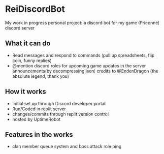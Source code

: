 # ReiDiscordBot
My work in progress personal project: a discord bot for my game (Priconne) discord server
## What it can do
- Read messages and respond to commands (pull  up spreadsheets, flip coin, funny replies)
- @mention discord roles for upcoming game updates in the server announcements(by decompressing json) credits to @EndenDragon (the absolute legend, thank you)
## How it works
- Initial set up through Discord developer portal
- Run/Coded in replit server
- changes/commits through replit version control
- hosted by UptimeRobot 

## Features in the works
- clan member queue system and boss attack role ping
